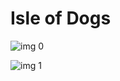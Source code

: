 # Isle of Dogs

![img 0](https://i.imgur.com/7mbguhx.jpg)

![img 1](https://i.imgur.com/WgwMUpy.png)

